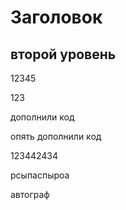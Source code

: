 # Заголовок

## второй уровень

12345

123

дополнили код

опять дополнили код

123442434

рсыпаспыроа

автограф
